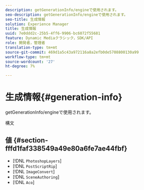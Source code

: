```yaml
---
description: getGenerationInfo/engineで使用されます。
seo-description: getGenerationInfo/engineで使用されます。
seo-title: 生成情報
solution: Experience Manager
title: 生成情報
uuid: 7e0ddd2c-25b5-4ff6-9906-bc6072f55681
feature: Dynamic Mediaクラシック，SDK/API
role: 開発者，管理者
translation-type: tm+mt
source-git-commit: 469d1a5c43a972116a8a2efb0de5708800130a99
workflow-type: tm+mt
source-wordcount: '27'
ht-degree: 7%

---
```



# 生成情報{#generation-info}

getGenerationInfo/engineで使用されます。

構文

## 値 {#section-fffd1faf338549a49e80a6fe7ae44fbf}

* [!DNL `PhotoshopLayers`]
* [!DNL `PostScriptRip`]
* [!DNL `ImageConvert`]
* [!DNL `SceneAuthoring`]
* [!DNL `Aco`]

